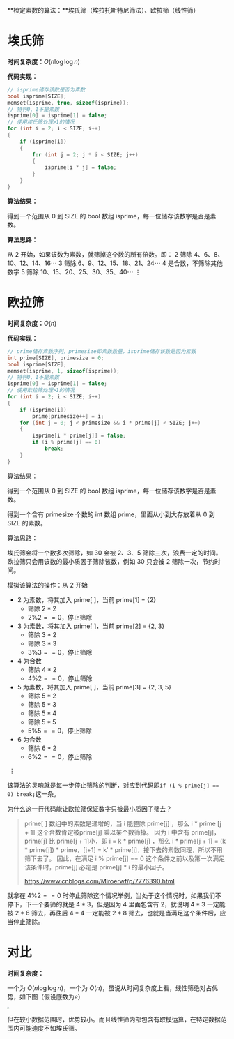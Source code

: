 **检定素数的算法：**埃氏筛（埃拉托斯特尼筛法）、欧拉筛（线性筛）

<!--more-->

# 埃氏筛

**时间复杂度：**$O(n\log\log n)$

**代码实现：**

```cpp
// isprime储存该数是否为素数
bool isprime[SIZE];
memset(isprime, true, sizeof(isprime));
// 特判0、1不是素数
isprime[0] = isprime[1] = false;
// 使用埃氏筛处理>1的情况
for (int i = 2; i < SIZE; i++)
{
	if (isprime[i])
	{
		for (int j = 2; j * i < SIZE; j++)
		{
			isprime[i * j] = false;
		}
	}
}
```

**算法结果：**

得到一个范围从 0 到 SIZE 的 bool 数组 isprime，每一位储存该数字是否是素数。

**算法思路：**

从 $2$ 开始，如果该数为素数，就筛掉这个数的所有倍数。即：
$2$ 筛除 $4、6、8、10、12、14、16\cdots$
$3$ 筛除 $6、9、12、15、18、21、24\cdots$
$4$ 是合数，不筛除其他数字
$5$ 筛除 $10、15、20、25、30、35、40\cdots$
$\vdots$

# 欧拉筛

**时间复杂度：**$O(n)$

**代码实现：**

```cpp
// prime储存素数序列，primesize即素数数量，isprime储存该数是否为素数
int prime[SIZE], primesize = 0;
bool isprime[SIZE];
memset(isprime, 1, sizeof(isprime));
// 特判0、1不是素数
isprime[0] = isprime[1] = false;
// 使用欧拉筛处理>1的情况
for (int i = 2; i < SIZE; i++)
{
	if (isprime[i])
		prime[primesize++] = i;
	for (int j = 0; j < primesize && i * prime[j] < SIZE; j++)
	{
		isprime[i * prime[j]] = false;
		if (i % prime[j] == 0)
			break;
	}
}
```

算法结果：

得到一个范围从 0 到 SIZE 的 bool 数组 isprime，每一位储存该数字是否是素数。

得到一个含有 primesize 个数的 int 数组 prime，里面从小到大存放着从 0 到 SIZE 的素数。

算法思路：

埃氏筛会将一个数多次筛除，如 30 会被 2、3、5 筛除三次，浪费一定的时间。
欧拉筛只会用该数的最小质因子筛除该数，例如 30 只会被 2 筛除一次，节约时间。

模拟该算法的操作：从 $2$ 开始

- $2$ 为素数，将其加入 prime[ ]，当前 prime[1] = {2}
  - 筛除 $2*2$
  - $2\%2==0$，停止筛除
- $3$ 为素数，将其加入 prime[ ]，当前 prime[2] = {2, 3}
  - 筛除 $3*2$
  - 筛除 $3*3$
  - $3\%3==0$，停止筛除
- $4$ 为合数
  - 筛除 $4*2$
  - $4\%2==0$，停止筛除
- $5$ 为素数，将其加入 prime[ ]，当前 prime[3] = {2, 3, 5}
  - 筛除 $5*2$
  - 筛除 $5*3$
  - 筛除 $5*4$
  - 筛除 $5*5$
  - $5\%5==0$，停止筛除
- $6$ 为合数
  - 筛除 $6*2$
  - $6\%2==0$，停止筛除

​				$\vdots$

该算法的灵魂就是每一步停止筛除的判断，对应到代码即`if (i % prime[j] == 0) break;`这一条。

为什么这一行代码能让欧拉筛保证数字只被最小质因子筛去？

> prime[ ] 数组中的素数是递增的，当 i 能整除 prime[j] ，那么 i * prime [j + 1] 这个合数肯定被prime[j] 乘以某个数筛掉。
> 因为 i 中含有 prime[j]，prime[j] 比 prime[j + 1]小，即 i = k * prime[j] ，那么 i * prime[j + 1] = (k * prime[j]) * prime，[j+1] = k’ * prime[j]，接下去的素数同理，所以不用筛下去了。
> 因此，在满足 i % prime[j] == 0 这个条件之前以及第一次满足该条件时，prime[j] 必定是 prime[j] * i 的最小因子。
>
> https://www.cnblogs.com/Miroerwf/p/7776390.html

就拿在 $4\%2==0$ 时停止筛除这个情况举例，当处于这个情况时，如果我们不停下，下一个要筛的就是 $4*3$，但是因为 $4$ 里面包含有 $2$，就说明 $4*3$ 一定能被 $2*6$ 筛去，再往后 $4*4$ 一定能被 $2*8$ 筛去，也就是当满足这个条件后，应当停止筛除。

# 对比

**时间复杂度：**

一个为 $O(n\log\log n)$，一个为 $O(n)$，虽说从时间复杂度上看，线性筛绝对占优势，如下图（假设底数为$e$）

 <img src="https://assets.zouht.com/img/io/5-01.webp" style="zoom: 25%;" />

但在较小数据范围时，优势较小。而且线性筛内部包含有取模运算，在特定数据范围内可能速度不如埃氏筛。

